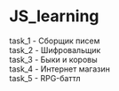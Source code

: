 # JS_learning
task_1 - Сборщик писем <br>
task_2 - Шифровальщик <br>
task_3 - Быки и коровы <br>
task_4 - Интернет магазин <br>
task_5 - RPG-баттл <br>
